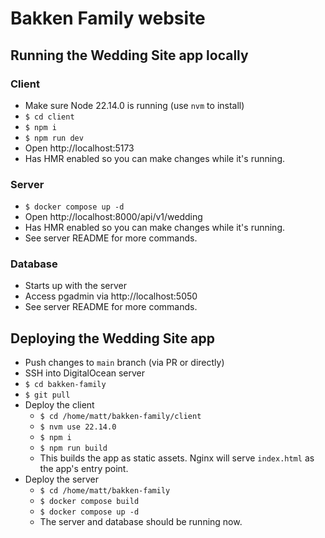 # Bakken Family website

## Running the Wedding Site app locally

### Client

- Make sure Node 22.14.0 is running (use `nvm` to install)
- `$ cd client`
- `$ npm i`
- `$ npm run dev`
- Open http://localhost:5173
- Has HMR enabled so you can make changes while it's running.

### Server

- `$ docker compose up -d`
- Open http://localhost:8000/api/v1/wedding
- Has HMR enabled so you can make changes while it's running.
- See server README for more commands.

### Database

- Starts up with the server
- Access pgadmin via http://localhost:5050
- See server README for more commands.

## Deploying the Wedding Site app

- Push changes to `main` branch (via PR or directly)
- SSH into DigitalOcean server
- `$ cd bakken-family`
- `$ git pull`
- Deploy the client
  - `$ cd /home/matt/bakken-family/client`
  - `$ nvm use 22.14.0`
  - `$ npm i`
  - `$ npm run build`
  - This builds the app as static assets. Nginx will serve `index.html` as the app's entry point.
- Deploy the server
  - `$ cd /home/matt/bakken-family`
  - `$ docker compose build`
  - `$ docker compose up -d`
  - The server and database should be running now.
